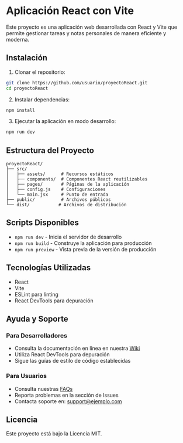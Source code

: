# Aplicación React con Vite

Este proyecto es una aplicación web desarrollada con React y Vite que permite gestionar tareas y notas personales de manera eficiente y moderna.

## Instalación

1. Clonar el repositorio:
```sh
git clone https://github.com/usuario/proyectoReact.git
cd proyectoReact
```

2. Instalar dependencias:
```sh
npm install
```

3. Ejecutar la aplicación en modo desarrollo:
```sh
npm run dev
```

## Estructura del Proyecto

```
proyectoReact/
├── src/
│   ├── assets/      # Recursos estáticos
│   ├── components/  # Componentes React reutilizables
│   ├── pages/       # Páginas de la aplicación
│   ├── config.js    # Configuraciones
│   └── main.jsx     # Punto de entrada
├── public/          # Archivos públicos
└── dist/           # Archivos de distribución
```

## Scripts Disponibles

- `npm run dev` - Inicia el servidor de desarrollo
- `npm run build` - Construye la aplicación para producción
- `npm run preview` - Vista previa de la versión de producción

## Tecnologías Utilizadas

- React
- Vite
- ESLint para linting
- React DevTools para depuración

## Ayuda y Soporte

### Para Desarrolladores
- Consulta la documentación en línea en nuestra [Wiki](enlace-a-tu-wiki)
- Utiliza React DevTools para depuración
- Sigue las guías de estilo de código establecidas

### Para Usuarios
- Consulta nuestras [FAQs](enlace-a-faqs)
- Reporta problemas en la sección de Issues
- Contacta soporte en: support@ejemplo.com

## Licencia

Este proyecto está bajo la Licencia MIT.
